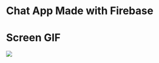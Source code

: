# Chat App Made with Firebase


# Screen GIF

![](https://github.com/FourAndHalf/ChatApp/blob/main/Chatapp.gif)
